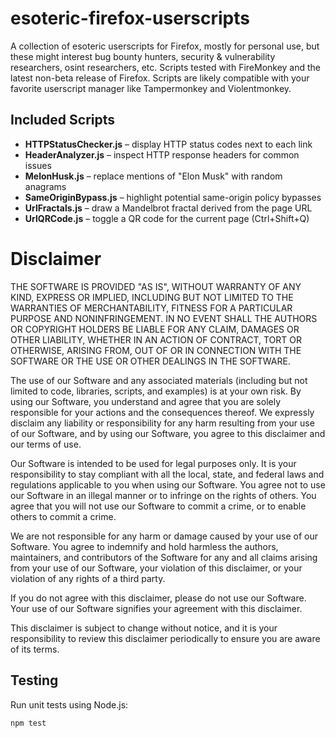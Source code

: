 # esoteric-firefox-userscripts
A collection of esoteric userscripts for Firefox, mostly for personal use, but these might interest bug bounty hunters, security & vulnerability researchers, osint researchers, etc. Scripts tested with FireMonkey and the latest non-beta release of Firefox. Scripts are likely compatible with your favorite userscript manager like Tampermonkey and Violentmonkey. 


## Included Scripts

- **HTTPStatusChecker.js** – display HTTP status codes next to each link
- **HeaderAnalyzer.js** – inspect HTTP response headers for common issues
- **MelonHusk.js** – replace mentions of "Elon Musk" with random anagrams
- **SameOriginBypass.js** – highlight potential same-origin policy bypasses
- **UrlFractals.js** – draw a Mandelbrot fractal derived from the page URL
- **UrlQRCode.js** – toggle a QR code for the current page (Ctrl+Shift+Q)

# Disclaimer

THE SOFTWARE IS PROVIDED "AS IS", WITHOUT WARRANTY OF ANY KIND, EXPRESS OR IMPLIED, INCLUDING BUT NOT LIMITED TO THE WARRANTIES OF MERCHANTABILITY, FITNESS FOR A PARTICULAR PURPOSE AND NONINFRINGEMENT. IN NO EVENT SHALL THE AUTHORS OR COPYRIGHT HOLDERS BE LIABLE FOR ANY CLAIM, DAMAGES OR OTHER LIABILITY, WHETHER IN AN ACTION OF CONTRACT, TORT OR OTHERWISE, ARISING FROM, OUT OF OR IN CONNECTION WITH THE SOFTWARE OR THE USE OR OTHER DEALINGS IN THE SOFTWARE.

The use of our Software and any associated materials (including but not limited to code, libraries, scripts, and examples) is at your own risk. By using our Software, you understand and agree that you are solely responsible for your actions and the consequences thereof. We expressly disclaim any liability or responsibility for any harm resulting from your use of our Software, and by using our Software, you agree to this disclaimer and our terms of use.

Our Software is intended to be used for legal purposes only. It is your responsibility to stay compliant with all the local, state, and federal laws and regulations applicable to you when using our Software. You agree not to use our Software in an illegal manner or to infringe on the rights of others. You agree that you will not use our Software to commit a crime, or to enable others to commit a crime.

We are not responsible for any harm or damage caused by your use of our Software. You agree to indemnify and hold harmless the authors, maintainers, and contributors of the Software for any and all claims arising from your use of our Software, your violation of this disclaimer, or your violation of any rights of a third party.

If you do not agree with this disclaimer, please do not use our Software. Your use of our Software signifies your agreement with this disclaimer.

This disclaimer is subject to change without notice, and it is your responsibility to review this disclaimer periodically to ensure you are aware of its terms.

## Testing

Run unit tests using Node.js:

```sh
npm test
```

